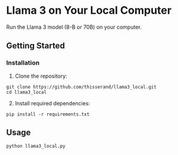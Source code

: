 # Llama 3 on Your Local Computer
Run the Llama 3 model (8-B or 70B) on your computer.

## Getting Started

### Installation

1. Clone the repository:
```
git clone https://github.com/thisserand/llama3_local.git
cd llama3_local
```

2. Install required dependencies:
```
pip install -r requirements.txt
```

## Usage

```
python llama3_local.py
```
